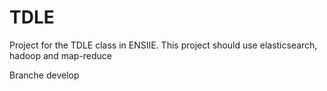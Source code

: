 # TDLE

Project for the TDLE class in ENSIIE.
This project should use elasticsearch, hadoop and map-reduce


Branche develop 
